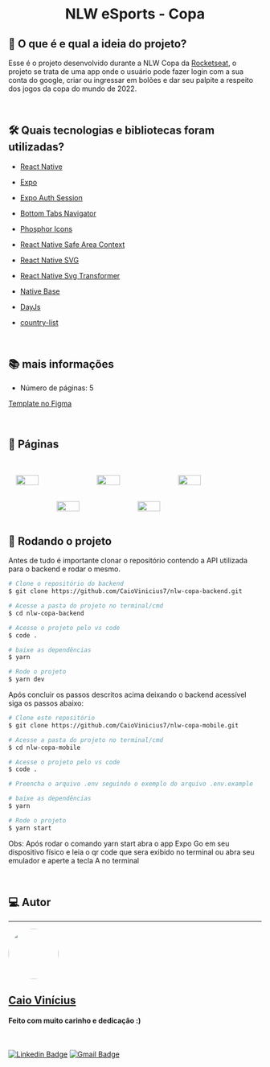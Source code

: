 <h1 align="center"> 
	NLW eSports - Copa
</h1>

## 💭 O que é e qual a ideia do projeto?

Esse é o projeto desenvolvido durante a NLW Copa da [Rocketseat](https://www.rocketseat.com.br/), o projeto se trata de uma app onde o usuário pode fazer login com a sua conta do google, criar ou ingressar em bolões e dar seu palpite a respeito dos jogos da copa do mundo de 2022.

<br>

## 🛠 Quais tecnologias e bibliotecas foram utilizadas?

- [React Native](https://reactnative.dev/)

- [Expo](https://expo.dev/)

- [Expo Auth Session](https://docs.expo.dev/versions/latest/sdk/auth-session/)

- [Bottom Tabs Navigator](https://reactnavigation.org/docs/bottom-tab-navigator/)

- [Phosphor Icons](https://www.npmjs.com/package/phosphor-react-native)

- [React Native Safe Area Context](https://github.com/th3rdwave/react-native-safe-area-context)

- [React Native SVG](https://github.com/software-mansion/react-native-svg)

- [React Native Svg Transformer](https://www.npmjs.com/package/react-native-svg-transformer?activeTab=readme)

- [Native Base](https://nativebase.io/)

- [DayJs](https://day.js.org/)

- [country-list](https://www.npmjs.com/package/country-list)

<br>

## 📚 mais informações

- Número de páginas: 5

[Template no Figma](https://www.figma.com/file/DBv9JehsxaDm0V3aGVyOaG/Bol%C3%A3o-da-Copa?node-id=1%3A2&t=PZB77TDXlLyUVEs3-0)

<br>

## 📝 Páginas

<div style="display: flex; gap: 2%; flex-wrap: wrap; justify-content: center">
  <img src="https://i.imgur.com/UJK86FL.jpg" width="30%" style="margin-top: 2rem" />

  <img src="https://i.imgur.com/NTxaVQE.jpg" width="30%" style="margin-top: 2rem" />
  
  <img src="https://i.imgur.com/mw09hue.jpg" width="30%" style="margin-top: 2rem" />

  <img src="https://i.imgur.com/9Sujsr7.jpg" width="30%" style="margin-top: 2rem" />
  
  <img src="https://i.imgur.com/c8aG16Q.jpg" width="30%" style="margin-top: 2rem" />
</div>

<br>

## 🎲 Rodando o projeto

Antes de tudo é importante clonar o repositório contendo a API utilizada para o backend e rodar o mesmo.

```bash
# Clone o repositório do backend
$ git clone https://github.com/CaioVinicius7/nlw-copa-backend.git

# Acesse a pasta do projeto no terminal/cmd
$ cd nlw-copa-backend

# Acesse o projeto pelo vs code
$ code .

# baixe as dependências
$ yarn

# Rode o projeto
$ yarn dev
```

Após concluir os passos descritos acima deixando o backend acessível siga os passos abaixo:

```bash
# Clone este repositório
$ git clone https://github.com/CaioVinicius7/nlw-copa-mobile.git

# Acesse a pasta do projeto no terminal/cmd
$ cd nlw-copa-mobile

# Acesse o projeto pelo vs code
$ code .

# Preencha o arquivo .env seguindo o exemplo do arquivo .env.example

# baixe as dependências
$ yarn

# Rode o projeto
$ yarn start
```

Obs: Após rodar o comando yarn start abra o app Expo Go em seu dispositivo físico e leia o qr code que sera exibido no terminal ou abra seu emulador e aperte a tecla A no terminal

<br>

## 💻 Autor

---

<a href="https://www.facebook.com/caio.pereira.94695">
 <img style="border-radius: 50%;" src="https://avatars.githubusercontent.com/u/62827681?s=400&u=f0b18831e6690a901f956d637933b9ee2dca3104&v=4" width="100px;" alt=""/>
 <br>
 <h2><b>Caio Vinícius</b></h2></a>

<h4> Feito com muito carinho e dedicação :) </h4>

<br>

[![Linkedin Badge](https://img.shields.io/badge/-caio%20vinícius-blue?style=flat-square&logo=Linkedin&logoColor=white&link=https://www.linkedin.com/in/tgmarinho/)](https://www.linkedin.com/in/caio-vin%C3%ADcius-87a761200/)
[![Gmail Badge](https://img.shields.io/badge/-caio1525pereira@gmail.com-c14438?style=flat-square&logo=Gmail&logoColor=white&link=mailto:caio1525pereira@gmail.com)](mailto:caio1525pereira@gmail.com)
